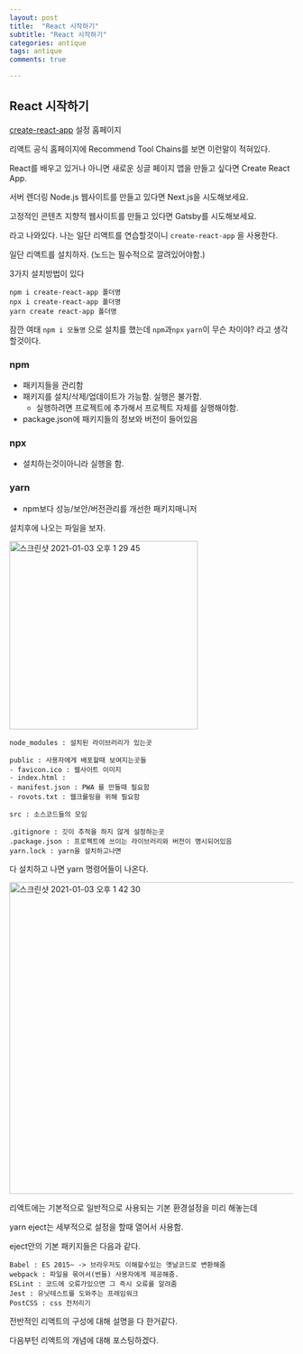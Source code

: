 ```yaml
---
layout: post
title:  "React 시작하기"
subtitle: "React 시작하기"
categories: antique
tags: antique
comments: true

---
```


## React 시작하기

[create-react-app](https://create-react-app.dev/docs/getting-started) 설정 홈페이지

리액트 공식 홈페이지에 Recommend Tool Chains를 보면 이런말이 적혀있다.

React를 배우고 있거나 아니면 새로운 싱글 페이지 앱을 만들고 싶다면 Create React App.

서버 렌더링 Node.js 웹사이트를 만들고 있다면 Next.js을 시도해보세요.

고정적인 콘텐츠 지향적 웹사이트를 만들고 있다면 Gatsby를 시도해보세요.

라고 나와있다. 나는 일단 리액트를 연습할것이니 `create-react-app` 을 사용한다.

일단 리액트를 설치하자. (노드는 필수적으로 깔려있어야함.)

3가지 설치방법이 있다

```
npm i create-react-app 폴더명
npx i create-react-app 폴더명
yarn create react-app 폴더명
```

잠깐 여태 `npm i 모듈명` 으로 설치를 했는데 `npm`과`npx` `yarn`이 무슨 차이야? 라고 생각할것이다.

### npm 
- 패키지들을 관리함
- 패키지를 설치/삭제/업데이트가 가능함. 실행은 불가함.
  - 실행하려면 프로젝트에 추가해서 프로젝트 자체를 실행해야함.
- package.json에 패키지들의 정보와 버전이 들어있음

### npx
- 설치하는것이아니라 실행을 함.

### yarn
- npm보다 성능/보안/버전관리를 개선한 패키지매니저

설치후에 나오는 파일을 보자.

<img width="334" alt="스크린샷 2021-01-03 오후 1 29 45" src="https://user-images.githubusercontent.com/56789064/103471793-c0002e00-4dc7-11eb-91d0-5fc81bb795fa.png">

```
node_modules : 설치된 라이브러리가 있는곳

public : 사용자에게 배포할때 보여지는곳들
- favicon.ico : 웹사이트 이미지
- index.html : 
- manifest.json : PWA 를 만들때 필요함
- rovots.txt : 웹크롤링을 위해 필요함

src : 소스코드들의 모임

.gitignore : 깃이 추적을 하지 않게 설정하는곳
.package.json : 프로젝트에 쓰이는 라이브러리와 버전이 명시되어있음
yarn.lock : yarn을 설치하고나면 
```

다 설치하고 나면 yarn 명령어들이 나온다.

<img width="553" alt="스크린샷 2021-01-03 오후 1 42 30" src="https://user-images.githubusercontent.com/56789064/103471893-88928100-4dc9-11eb-8f94-3ff65b52e1df.png">

리액트에는 기본적으로 일반적으로 사용되는 기본 환경설정을 미리 해놓는데

yarn eject는 세부적으로 설정을 할때 열어서 사용함.

eject안의 기본 패키지들은 다음과 같다.

```
Babel : ES 2015~ -> 브라우저도 이해할수있는 옛날코드로 변환해줌
webpack : 파일을 묶어서(번들) 사용자에게 제공해줌.
ESLint : 코드에 오류가있으면 그 즉시 오류를 알려줌
Jest : 유닛테스트를 도와주는 프레임워크
PostCSS : css 전처리기
```

전반적인 리액트의 구성에 대해 설명을 다 한거같다.

다음부턴 리액트의 개념에 대해 포스팅하겠다.